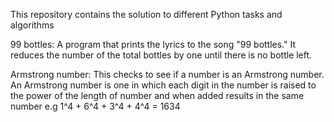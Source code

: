 This repository contains the solution to different Python tasks and algorithms


99 bottles: A program that prints the lyrics to the song "99 bottles." It reduces the number of the total bottles by one until there is no bottle left.


Armstrong number: This checks to see if a number is an Armstrong number. An Armstrong number is one in which each digit in the number is raised to the power of the length of number and when added results in the same number e.g 1^4 + 6^4 + 3^4 + 4^4 = 1634
